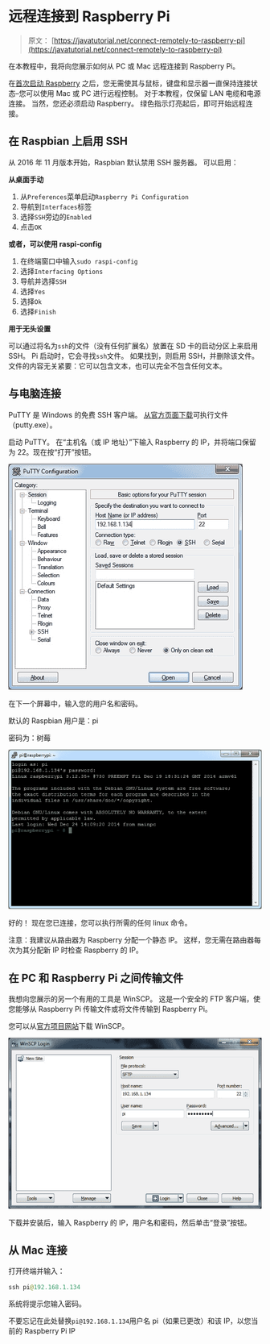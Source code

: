 # 远程连接到 Raspberry Pi

> 原文： [https://javatutorial.net/connect-remotely-to-raspberry-pi](https://javatutorial.net/connect-remotely-to-raspberry-pi)

在本教程中，我将向您展示如何从 PC 或 Mac 远程连接到 Raspberry Pi。

在[首次启动 Raspberry](http://javatutorial.net/raspberry-pi-first-start "Raspberry Pi First Start") 之后，您无需使其与鼠标，键盘和显示器一直保持连接状态–您可以使用 Mac 或 PC 进行远程控制。 对于本教程，仅保留 LAN 电缆和电源连接。 当然，您还必须启动 Raspberry。 绿色指示灯亮起后，即可开始远程连接。

## 在 Raspbian 上启用 SSH

从 2016 年 11 月版本开始，Raspbian 默认禁用 SSH 服务器。 可以启用：

**从桌面手动**

1.  从`Preferences`菜单启动`Raspberry Pi Configuration`
2.  导航到`Interfaces`标签
3.  选择`SSH`旁边的`Enabled`
4.  点击`OK`

**或者，可以使用 raspi-config**

1.  在终端窗口中输入`sudo raspi-config`
2.  选择`Interfacing Options`
3.  导航并选择`SSH`
4.  选择`Yes`
5.  选择`Ok`
6.  选择`Finish`

**用于无头设置**

可以通过将名为`ssh`的文件（没有任何扩展名）放置在 SD 卡的启动分区上来启用 SSH。 Pi 启动时，它会寻找`ssh`文件。 如果找到，则启用 SSH，并删除该文件。 文件的内容无关紧要：它可以包含文本，也可以完全不包含任何文本。

## 与电脑连接

PuTTY 是 Windows 的免费 SSH 客户端。 [从官方页面下载](http://www.chiark.greenend.org.uk/~sgtatham/putty/download.html)可执行文件（putty.exe）。

启动 PuTTY。 在“主机名（或 IP 地址）”下输入 Raspberry 的 IP，并将端口保留为 22。现在按“打开”按钮。

![putty-config](img/c33469bf849ded16b0da5bd839faf2d6.jpg)

在下一个屏幕中，输入您的用户名和密码。

默认的 Raspbian 用户是：pi

密码为：树莓

![putty-login](img/b98094864984c97809c0e6d974580300.jpg)

好的！ 现在您已连接，您可以执行所需的任何 linux 命令。

注意：我建议从路由器为 Raspberry 分配一个静态 IP。 这样，您无需在路由器每次为其分配新 IP 时检查 Raspberry 的 IP。

## 在 PC 和 Raspberry Pi 之间传输文件

我想向您展示的另一个有用的工具是 WinSCP。 这是一个安全的 FTP 客户端，使您能够从 Raspberry Pi 传输文件或将文件传输到 Raspberry Pi。

您可以从[官方项目网站](http://winscp.net/eng/download.php)下载 WinSCP。

![winscp-raspberry](img/1b7b5b7ecef355822fddec7cb347d068.jpg)

下载并安装后，输入 Raspberry 的 IP，用户名和密码，然后单击“登录”按钮。

## 从 Mac 连接

打开终端并输入：

```java
ssh pi@192.168.1.134
```

系统将提示您输入密码。

不要忘记在此处替换`pi@192.168.1.134`用户名 pi（如果已更改）和该 IP，以您当前的 Raspberry Pi IP